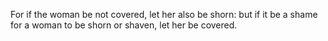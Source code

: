 For if the woman be not covered, let her also be shorn: but if it be a shame for a woman to be shorn or shaven, let her be covered.
